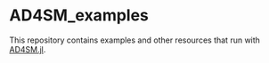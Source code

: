# AD4SM_examples

This repository contains examples and other resources that run with [AD4SM.jl](https://github.com/avigliotti/AD4SM.jl).
